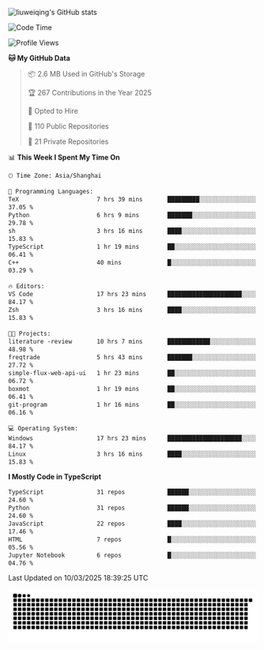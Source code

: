 ![liuweiqing's GitHub stats](https://github-readme-stats.vercel.app/api?username=14790897&show_icons=true&locale=cn&include_all_commits=true&count_private=true)

<!--START_SECTION:waka-->
![Code Time](http://img.shields.io/badge/Code%20Time-1%2C999%20hrs%206%20mins-blue)

![Profile Views](http://img.shields.io/badge/Profile%20Views-23-blue)

**🐱 My GitHub Data** 

> 📦 2.6 MB Used in GitHub's Storage 
 > 
> 🏆 267 Contributions in the Year 2025
 > 
> 💼 Opted to Hire
 > 
> 📜 110 Public Repositories 
 > 
> 🔑 21 Private Repositories 
 > 
📊 **This Week I Spent My Time On** 

```text
🕑︎ Time Zone: Asia/Shanghai

💬 Programming Languages: 
TeX                      7 hrs 39 mins       █████████░░░░░░░░░░░░░░░░   37.05 % 
Python                   6 hrs 9 mins        ███████░░░░░░░░░░░░░░░░░░   29.78 % 
sh                       3 hrs 16 mins       ████░░░░░░░░░░░░░░░░░░░░░   15.83 % 
TypeScript               1 hr 19 mins        ██░░░░░░░░░░░░░░░░░░░░░░░   06.41 % 
C++                      40 mins             █░░░░░░░░░░░░░░░░░░░░░░░░   03.29 % 

🔥 Editors: 
VS Code                  17 hrs 23 mins      █████████████████████░░░░   84.17 % 
Zsh                      3 hrs 16 mins       ████░░░░░░░░░░░░░░░░░░░░░   15.83 % 

🐱‍💻 Projects: 
literature -review       10 hrs 7 mins       ████████████░░░░░░░░░░░░░   48.98 % 
freqtrade                5 hrs 43 mins       ███████░░░░░░░░░░░░░░░░░░   27.72 % 
simple-flux-web-api-ui   1 hr 23 mins        ██░░░░░░░░░░░░░░░░░░░░░░░   06.72 % 
boxmot                   1 hr 19 mins        ██░░░░░░░░░░░░░░░░░░░░░░░   06.41 % 
git-program              1 hr 16 mins        ██░░░░░░░░░░░░░░░░░░░░░░░   06.16 % 

💻 Operating System: 
Windows                  17 hrs 23 mins      █████████████████████░░░░   84.17 % 
Linux                    3 hrs 16 mins       ████░░░░░░░░░░░░░░░░░░░░░   15.83 % 
```

**I Mostly Code in TypeScript** 

```text
TypeScript               31 repos            ██████░░░░░░░░░░░░░░░░░░░   24.60 % 
Python                   31 repos            ██████░░░░░░░░░░░░░░░░░░░   24.60 % 
JavaScript               22 repos            ████░░░░░░░░░░░░░░░░░░░░░   17.46 % 
HTML                     7 repos             █░░░░░░░░░░░░░░░░░░░░░░░░   05.56 % 
Jupyter Notebook         6 repos             █░░░░░░░░░░░░░░░░░░░░░░░░   04.76 % 
```




 Last Updated on 10/03/2025 18:39:25 UTC
<!--END_SECTION:waka-->

<picture>
  <source media="(prefers-color-scheme: dark)" srcset="https://raw.githubusercontent.com/14790897/14790897/output/github-contribution-grid-snake-dark.svg" />
  <source media="(prefers-color-scheme: light)" srcset="https://raw.githubusercontent.com/14790897/14790897/output/github-contribution-grid-snake.svg" />
  <img alt="github-snake" src="https://raw.githubusercontent.com/14790897/14790897/output/github-contribution-grid-snake.svg" />
</picture>
